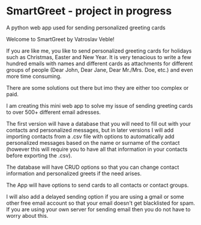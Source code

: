 # SmartGreet - project in progress
A python web app used for sending personalized greeting cards

Welcome to SmartGreet by Vatroslav Veble!

If you are like me, you like to send personalized greeting cards for holidays such as Christmas, Easter and New Year.
It is very tenacious to write a few  hundred emails with names and different cards as attachments for different groups 
of people (Dear John, Dear Jane, Dear Mr./Mrs. Doe, etc.) and even more time consuming.

There are some solutions out there but imo they are either too complex or paid.

I am creating this mini web app to solve my issue of sending greeting cards to over 500+ different email adresses.

The first version will have a database that you will need to fill out with your contacts and personalized messages, 
but in later versions I will add importing contacts from a .csv file with options to automatically add personalized
messages based on the name or surname of the contact (however this will require you to have all that information in
your contacts before exporting the .csv).

The database will have CRUD options so that you can change contact information and personalized greets if the need arises.

The App will have options to send cards to all contacts or contact groups.

I will also add a delayed sending option if you are using a gmail or some other free email account so that your email
doesn't get blacklisted for spam. If you are using your own server for sending email then you do not have to worry about this.
